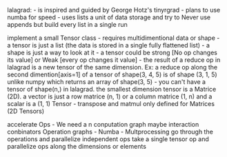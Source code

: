 lalagrad:
        - is inspired and guided by George Hotz's tinyrgrad
        - plans to use numba for speed
        - uses lists a unit of data storage and try to Never use appends but build every list in a single run 

implement a small Tensor class
        - requires multidimentional data or shape
        - a tensor is just a list (the data is stored in a single fully flattened list)
        - a shape is just a way to look at it
        - a tensor could be strong [No op changes its value] or Weak [every op changes it value]
        - the result of a reduce op in lalagrad is a new tensor of the same dimension. 
        Ex: a reduce op along the second dimention[axis=1] of a tensor of shape(3, 4, 5) is of shape (3, 1, 5) unlike numpy which returns an array of shape(3, 5)
        - you can't have a tensor of shape(n,) in lalagrad. the smallest dimension tensor is a Matrice (2D). a vector is just a row matrice (n, 1) or a column matrice (1, n) and a scalar is a (1, 1) Tensor
        - transpose and matmul only defined for Matrices (2D Tensors)

accelerate Ops
        - We need a n conputation graph
                maybe interaction conbinators 
                Operation graphs
        - Numba 
        - Multprocessing
                go through the operations and parallelize independent ops
                take a single tensor op and parallelize ops along the dimensions or elements